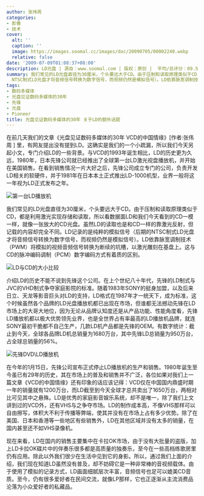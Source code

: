 ```yaml
---
author: 张伟周
categories:
- 影像
- 技术
cover:
  alt: ''
  caption: ''
  image: https://images.soomal.cc/images/doc/20090705/00002240.webp
  relative: false
date: '2009-07-09T01:08:37+08:00'
description: LD光盘 | 源自：www.soomal.com | 版权：原创 |  平均/总评分：09.50/19
summary: 我们常见的LD光盘直径为30厘米，个头要远大于CD。由于压制和读取原理类似于CD，都是利用激光实现存储和读取，所以看数据面LD和我们今天看到的 CD一模一样，就像一张放大的CD光盘。虽然LD的读取也是和CD一样的靠激光反射，但记载的内容却完全不同。LD记录的是纯粹的模拟信号（后期的
  NTSC制式LD光盘才将音频信号转换为数字信号，而视频仍然是模拟信号）。LD依靠脉宽调制技术（PWM）将模拟的视频音频信号转换为断续的坑槽，以激光雕刻在基盘上。这与CD的脉冲编码调制（PCM）数字编码方式有着质的区别。
tags:
- 数码多媒体
- 光盘见证数码多媒体的30年
- 先锋
- 光盘
- Pioneer
title: 光盘见证数码多媒体的30年 关于LD的额外话题
---
```


在前几天我们的文章《光盘见证数码多媒体的30年 VCD的中国情缘》[作者:张伟周 ]
里，有网友提出没有提到LD。这确实是我们的一个小疏漏，所以我们今天另起小文，专门介绍LD的一些背景。与VCD的1993年诞生相比，LD的历史更为久远，1980年，日本先锋公司就已经推出了全球第一台LD激光视盘播放机，并开始在美国销售。在看到销售情况一片大好之后，先锋公司成立专门的公司，负责开发LD相关的软硬件，并于1981年在日本本土正式推出LD-1000机型，业界一般将这一年视为LD正式发布之年。



![第一台LD播放机](https://images.soomal.cc/images/doc/20090705/00002237.webp)



我们常见的LD光盘直径为30厘米，个头要远大于CD。由于压制和读取原理类似于CD，都是利用激光实现存储和读取，所以看数据面LD和我们今天看到的CD一模一样，就像一张放大的CD光盘。虽然LD的读取也是和CD一样的靠激光反射，但记载的内容却完全不同。LD记录的是纯粹的模拟信号（后期的NTSC制式LD光盘才将音频信号转换为数字信号，而视频仍然是模拟信号）。LD依靠脉宽调制技术（PWM）将模拟的视频音频信号转换为断续的坑槽，以激光雕刻在基盘上。这与CD的脉冲编码调制（PCM）数字编码方式有着质的区别。



![LD与CD的大小比较](https://images.soomal.cc/images/doc/20090705/00002238.webp)



介绍LD的历史不能不说到先锋这个公司。在上个世纪八十年代，先锋的LD制式与JVC的VHD制式争夺家庭影院的标准。随着1983年SONY的挺身加盟，以及后来日立、天龙等影音巨头对LD的支持，LD格式在1987年才一统天下，成为标准，这个时候虽然各个品牌的LD光盘播放机都已出现在市场，但谁都无法撼动先锋在LD市场上的大哥大地位，因为无论从品牌认知度还是从产品功能、性能角度看，先锋LD播放机都以极大优势领先业界，也是全世界占有率最高的LD播放机品牌，就连SONY最初干脆都不自己生产，几款LD机产品都是先锋的OEM。有数字统计：截止到今天，全球各品牌LD机总销量为1680万台，其中先锋LD总销量为950万台，占全球总销量的56%。



![先锋DVD\LD播放机](https://images.soomal.cc/images/doc/20090705/00002240.webp)



在今年的1月15日，先锋公司宣布正式停止LD播放机的生产和销售。1980年诞生至今虽已有29年的历史，其在市场上的普及和销售并不广泛，各位如果对我们上一篇文章《VCD的中国情缘》还有印象的话应该记得：VCD仅在中国国内鼎盛时期一年的销量就有1200万台，而LD截至到今天全球才总共卖出了1650万台，两相对比可见其中之悬殊。LD是优秀的家庭影音娱乐系统，却不是唯一，除了我们上文讲到过的VCD外，还有VHS与之争夺市场。LD的制作成本高，不像VHS那样可以自由擦写，体积大不利于传播等弊端，使其并没有在市场上占有多少优势。除了在美国、日本和香港等一些地区有些销售外，LD在其他区域并没有太多的销量，在国内甚至还不如VHS录像机。



现在来看，LD在国内的销售主要集中在卡拉OK市场，由于没有大批量的盗版，加上LD卡拉OK碟片中的伴奏乐很多都是高质量的独奏乐，至今在一些高档练歌房里仍有应用。除此以外我们很少在生活中见到它的身影。所以，通过我们上面的介绍，我们现在知道LD虽然没有普及，却不妨碍它是一种非常棒的音视频载体。由于使用了模拟的记录方式，LD画面细腻层次丰富，音频信号也足可以媲美CD音质。至今，仍有很多爱好者在民间交流，就像LP那样，它也正逐渐从主流消费品沦落为小众爱好者的私藏品。